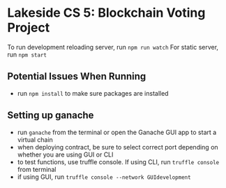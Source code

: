 # Lakeside CS 5: Blockchain Voting Project


To run development reloading server, run `npm run watch`
For static server, run `npm start`

## Potential Issues When Running

- run `npm install` to make sure packages are installed

## Setting up ganache

- run `ganache` from the terminal or open the Ganache GUI app to start a virtual chain
- when deploying contract, be sure to select correct port depending on whether you are using GUI or CLI
- to test functions, use truffle console. If using CLI, run `truffle console` from terminal
- if using GUI, run `truffle console --network GUIdevelopment`